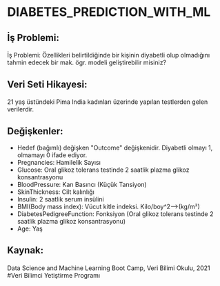 # DIABETES_PREDICTION_WITH_ML
## İş Problemi: 
#### 
İş Problemi: Özellikleri belirtildiğinde bir kişinin diyabetli olup olmadığını tahmin edecek bir mak. ögr. modeli geliştirebilir misiniz?
## Veri Seti Hikayesi: 
#### 
21 yaş üstündeki Pima India kadınları üzerinde yapılan testlerden gelen verilerdir.

## Değişkenler: 
+ Hedef (bağımlı) değişken "Outcome" değişkenidir. Diyabetli olmayı 1, olmamayı 0 ifade ediyor.
+ Pregnancies: Hamilelik Sayısı
+ Glucose: Oral glikoz tolerans testinde 2 saatlik plazma glikoz konsantrasyonu
+ BloodPressure: Kan Basıncı (Küçük Tansiyon)
+ SkinThickness: Cilt kalınlığı
+ Insulin: 2 saatlik serum insülini
+ BMI(Body mass index): Vücut kitle indeksi. Kilo/boy^2-->(kg/m²)
+ DiabetesPedigreeFunction: Fonksiyon (Oral glikoz tolerans testinde 2 saatlik plazma glikoz konsantrasyonu)
+ Age: Yaş
## Kaynak:
#### 
Data Science and Machine Learning Boot Camp, Veri Bilimi Okulu, 2021  
#Veri Bilimci Yetiştirme Programı
